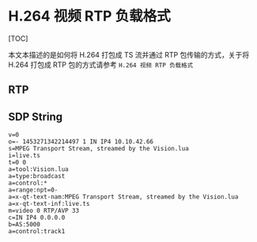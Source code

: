 # H.264 视频 RTP 负载格式

[TOC]

本文本描述的是如何将 H.264 打包成 TS 流并通过 RTP 包传输的方式，关于将 H.264 打包成 RTP 包的方式请参考 `H.264 视频 RTP 负载格式`

## RTP 

## SDP String

```
v=0  
o=- 1453271342214497 1 IN IP4 10.10.42.66  
s=MPEG Transport Stream, streamed by the Vision.lua
i=live.ts  
t=0 0  
a=tool:Vision.lua
a=type:broadcast
a=control:*  
a=range:npt=0-  
a=x-qt-text-nam:MPEG Transport Stream, streamed by the Vision.lua
a=x-qt-text-inf:live.ts  
m=video 0 RTP/AVP 33  
c=IN IP4 0.0.0.0  
b=AS:5000  
a=control:track1  
```


